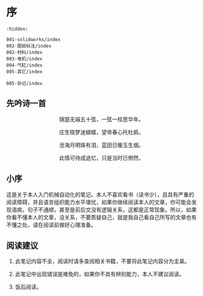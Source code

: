 # 序

```{toctree}
:hidden:

001-solidworks/index
002-图纸标注/index
002-材料/index
003-电机/index
004-气缸/index
005-其它/index

005-杂记/index

```

## 先吟诗一首
<p align="center">锦瑟无端五十弦，一弦一柱思华年。</p>
<p align="center">庄生晓梦迷蝴蝶，望帝春心托杜鹃。</p>
<p align="center">沧海月明珠有泪，蓝田日暖玉生烟。</p>
<p align="center">此情可待成追忆，只是当时已惘然。</p>

## 小序

这是关于本人入门机械自动化的笔记。本人不喜欢看书（读书少），且具有严重的阅读障碍，并且语言组织能力水平堪忧，如果你继续阅读本人的文章，你可能会发现语病，句子不通顺，甚至是前后文没有逻辑关系，这都是正常现象。所以，如果你看不懂本人的文章，没关系，不要质疑自己，就是我自己看自己所写的文章也有不懂之处。请在阅读前做好心理准备。

## 阅读建议

1. 此笔记内容不全，阅读时请多查阅相关书籍，不要将此笔记内容分为圭臬。

2. 此笔记中出现错误是难免的，如果你不具有辨别能力，本人不建议阅读。

3. 饭后阅读。

